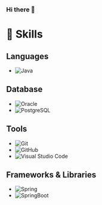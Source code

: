 ### Hi there 👋
# 💪 Skills
## Languages
- ![Java](https://img.shields.io/badge/Java-007396?style=for-the-badge&logo=java)
 
## Database
- ![Oracle](https://img.shields.io/badge/Oracle-F80000?style=for-the-badge&logo=Oracle&logoColor=white)
- ![PostgreSQL](https://img.shields.io/badge/PostgreSQL-336791?style=for-the-badge&logo=postgresql&logoColor=white)
 
## Tools
- ![Git](https://img.shields.io/badge/Git-F05032?style=for-the-badge&logo=Git&logoColor=white)
- ![GitHub](https://img.shields.io/badge/GitHub-181717?style=for-the-badge&logo=GitHub&logoColor=white)
- ![Visual Studio Code](https://img.shields.io/badge/VS%20Code-007ACC?style=for-the-badge&logo=Visual%20Studio%20Code&logoColor=white)
 
## Frameworks & Libraries
- ![Spring](https://img.shields.io/badge/Spring-6DB33F?style=for-the-badge&logo=spring)
- ![SpringBoot](https://img.shields.io/badge/SpringBoot-6DB33F?style=for-the-badge&logo=spring)
<!--
**LEEKYOUNGHWA/LEEKYOUNGHWA** is a ✨ _special_ ✨ repository because its `README.md` (this file) appears on your GitHub profile.

Here are some ideas to get you started:

- 🔭 I’m currently working on ...
- 🌱 I’m currently learning ...
- 👯 I’m looking to collaborate on ...
- 🤔 I’m looking for help with ...
- 💬 Ask me about ...
- 📫 How to reach me: ...
- 😄 Pronouns: ...
- ⚡ Fun fact: ...
-->
